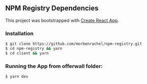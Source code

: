 ## NPM Registry Dependencies

This project was bootstrapped with [Create React App](https://github.com/facebook/create-react-app).

### Installation
```sh
$ git clone https://github.com/morbenrachel/npm-registry.git
$ cd npm-registry && yarn
$ cd client && yarn
```

### Running the App from offerwall folder:
```sh
$ yarn dev
```


 






